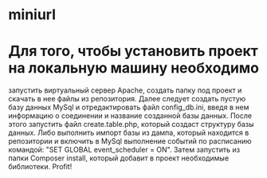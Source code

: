 # miniurl
#	Для того, чтобы установить проект на локальную машину необходимо 
запустить виртуальный сервер Apache, создать папку под проект и 
скачать в нее файлы из репозитория. 
	Далее следует создать пустую базу данных MySql и отредактировать 
файл config_db.ini, введя в нем информацию о соединении и название 
созданной базы данных. После этого запустить файл create.table.php, 
который создаст структуру базы данных. Либо выполнить импорт базы 
из дампа, который находится в репозитории и включить в MySql выполнение
событий по расписанию командой: "SET GLOBAL event_scheduler = ON".
	Затем запустить из папки Composer install, который добавит в 
проект необходимые библиотеки. Profit!
